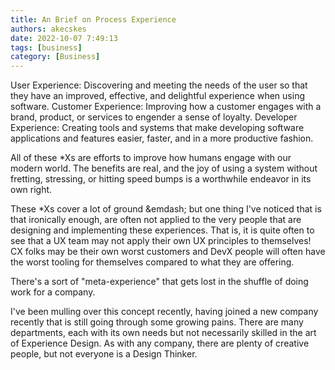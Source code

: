 ```yaml
---
title: An Brief on Process Experience 
authors: akecskes
date: 2022-10-07 7:49:13
tags: [business]
category: [Business]
---
```


User Experience: Discovering and meeting the needs of the user so that they have an improved, effective, and delightful experience when using software.
Customer Experience: Improving how a customer engages with a brand, product, or services to engender a sense of loyalty.
Developer Experience: Creating tools and systems that make developing software applications and features easier, faster, and in a more productive fashion.

All of these \*Xs are efforts to improve how humans engage with our modern world. The benefits are real, and the joy of using a system without fretting, stressing, or hitting speed bumps is a worthwhile endeavor in its own right.

These \*Xs cover a lot of ground &emdash; but one thing I've noticed that is that ironically enough, are often not applied to the very people that are designing and implementing these experiences. That is, it is quite often to see that a UX team may not apply their own UX principles to themselves! CX folks may be their own worst customers and DevX people will often have the worst tooling for themselves compared to what they are offering.

There's a sort of "meta-experience" that gets lost in the shuffle of doing work for a company.

I've been mulling over this concept recently, having joined a new company recently that is still going through some growing pains. There are many departments, each with its own needs but not necessarily skilled in the art of Experience Design. As with any company, there are plenty of creative people, but not everyone is a Design Thinker. 



<!--

Each time I start with a new company, I quickly take note of what systems, tools, and processes they have in place. Inevitably, regardless of the size of the company, there's room for improvement.

The first thing I do, of course, is start to ask questions. And, just as inevitably, someone responds with "I don't like process for the sake of process."

I have no doubt that most people have been the victim of heavy-handed bureaucratic over-zealousness, myself included, and I curse those organizations that have traumatized my would-be and current co-workers to the point of being highly resistant to trying out new, better, processes. They've had really bad experiences in the past.

So have users, and customers, and even developers &mdash; which is how we, over time, ended up with the domains of User Experience, Customer Experience, and most recently Developer Experience, all of which ask the fundemental question, how do we make life a little less painful and even a bit more delightful, for people?

With "processes" having such a bad reputation, why don't we have the discipline of Process Experience ("PX")?

-->
